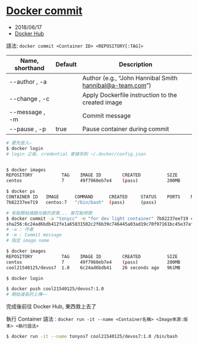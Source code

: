 # [Docker commit](https://docs.docker.com/engine/reference/commandline/commit/#examples)

- 2018/06/17
- [Docker Hub](https://hub.docker.com/)

語法: `docker commit <Container ID> <REPOSITORY[:TAG]>` 

Name, shorthand | Default | Description
--------------- | ------- | ------
--author , -a   |         | Author (e.g., “John Hannibal Smith hannibal@a-team.com”)
--change , -c   |         | Apply Dockerfile instruction to the created image
--message , -m  |         | Commit message
--pause , -p    | true    | Pause container during commit

```sh
# 要先登入~
$ docker login
# login 之後, credential 會被存到 ~/.docker/config.json


$ docker images
REPOSITORY           TAG    IMAGE ID        CREATED          SIZE
centos               7      49f7960eb7e4    (pass)           200MB

$ docker ps
CONTAINER ID   IMAGE      COMMAND      CREATED     STATUS    PORTS    NAMES
7b82237ee719   centos:7   "/bin/bash"  (pass)      (pass)

# 有點開始燒錄光碟的感覺... 會花點時間
$ docker commit -a "tonycc" -m "for dev light container" 7b82237ee719 cool21540125/devos7:1.0
sha256:6c24ad6bdb412fe1a65831502c2f6b39c746445a03ad19c70f97161bc45e37af
# -a : 作者
# -m : Commit message
# 指定 image name

$ docker images
REPOSITORY           TAG    IMAGE ID        CREATED          SIZE
centos               7      49f7960eb7e4    (pass)           200MB
cool21540125/devos7  1.0    6c24ad6bdb41    26 seconds ago   961MB

$ docker login

$ docker push cool21540125/devos7:1.0
# 開始漫長的上傳~~
```

完成後前往 Docker Hub, 東西救上去了

執行 Container 語法 : `docker run -it --name <Container名稱> <Image來源:版本> <執行語法>`

```sh
$ docker run -it --name tonyos7 cool21540125/devos7:1.0 /bin/bash
```

